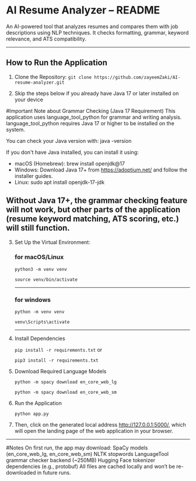 # AI Resume Analyzer – README
An AI-powered tool that analyzes resumes and compares them with job descriptions using NLP techniques. It checks formatting, grammar, keyword relevance, and ATS compatibility.

---

## How to Run the Application

1. Clone the Repository:
      `git clone https://github.com/zayeemZaki/AI-resume-analyzer.git`

2. Skip the steps below if you already have Java 17 or later installed on your device 

#Important Note about Grammar Checking (Java 17 Requirement)
This application uses language_tool_python for grammar and writing analysis.
language_tool_python requires Java 17 or higher to be installed on the system.

You can check your Java version with:
 java -version

If you don't have Java installed, you can install it using:
- macOS (Homebrew):
 brew install openjdk@17
- Windows:
 Download Java 17+ from https://adoptium.net/ and follow the installer guides.
- Linux:
 sudo apt install openjdk-17-jdk

Without Java 17+, the grammar checking feature will not work, but other parts of the application (resume
keyword matching, ATS scoring, etc.) will still function.
---

   
3. Set Up the Virtual Environment:
   ### for macOS/Linux
   `python3 -m venv venv`
   
   `source venv/bin/activate`
   
   ---
   ### for windows
   `python -m venv venv`
   
   `venv\Scripts\activate`
   
   ---
5. Install Dependencies
   
   `pip install -r requirements.txt` or
   
   `pip3 install -r requirements.txt`
7. Download Required Language Models
   
   `python -m spacy download en_core_web_lg`
   
   `python -m spacy download en_core_web_sm`
9. Run the Application

   `python app.py`
11. Then, click on the generated local address http://127.0.0.1:5000/, which will open the landing page of the web application in your browser.


---
#Notes
On first run, the app may download:
SpaCy models (en_core_web_lg, en_core_web_sm)
NLTK stopwords
LanguageTool grammar checker backend (~250MB)
Hugging Face tokenizer dependencies (e.g., protobuf)
All files are cached locally and won’t be re-downloaded in future runs.
